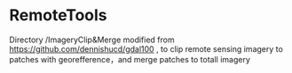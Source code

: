 # RemoteTools
Directory /ImageryClip&Merge modified from https://github.com/dennishucd/gdal100 ,
to clip remote sensing imagery to patches with georefference，and merge patches to totall imagery

